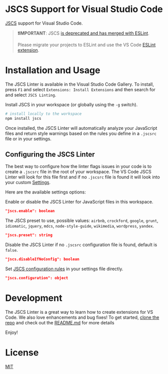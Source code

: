 # JSCS Support for Visual Studio Code

[JSCS](https://jscs-dev.github.io) support for Visual Studio Code. 

> **❗IMPORTANT**: JSCS [is deprecated and has merged with ESLint](https://medium.com/@markelog/jscs-end-of-the-line-bc9bf0b3fdb2).
> 
> Please migrate your projects to ESLint and use the VS Code [ESLint extension](https://marketplace.visualstudio.com/items?itemName=dbaeumer.vscode-eslint).

# Installation and Usage

The JSCS Linter is available in the Visual Studio Code Gallery.  To install, press `F1` and
select `Extensions: Install Extensions` and then search for and select `JSCS Linting`.

Install JSCS in your workspace (or globally using the `-g` switch).

``` bash
# install locally to the workspace
npm install jscs
```

Once installed, the JSCS Linter will automatically analyze your JavaScript files and return style warnings
based on the rules you define in a `.jscsrc` file or in your settings.

## Configuring the JSCS Linter

The best way to configure how the linter flags issues in your code is to create a `.jscsrc` file in the 
root of your workspace. The VS Code JSCS Linter will look for this file first and if no `.jscsrc` file is found
it will look into your custom [Settings](https://code.visualstudio.com/docs/customization/userandworkspace). 

Here are the available settings options:

Enable or disable the JSCS Linter for JavaScript files in this workspace.
``` json
"jscs.enable": boolean
```

The JSCS preset to use, possible values: `airbnb`, `crockford`, `google`, `grunt`, `idiomatic`, `jquery`, `mdcs`, `node-style-guide`, `wikimedia`, `wordpress`, `yandex`.
``` json				
"jscs.preset": string
```

Disable the JSCS Linter if no `.jscsrc` configuration file is found, default is `false`.
``` json
"jscs.disableIfNoConfig": boolean
```

Set [JSCS configuration rules](http://jscs.info/rules) in your settings file directly.
``` json
"jscs.configuration": object
```

# Development
The JSCS Linter is a great way to learn how to create extensions for VS Code. 
We also love enhancements and bug fixes!  To get started, [clone the repo](https://github.com/microsoft/vscode-jscs)
and check out the [README.md](https://github.com/Microsoft/vscode-jscs/blob/master/README.md)
for more details

Enjoy!

# License
[MIT](LICENSE)
